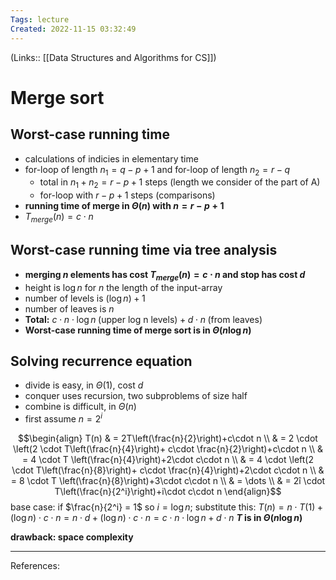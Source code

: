 ```yaml
---
Tags: lecture
Created: 2022-11-15 03:32:49
---
```

(Links:: [[Data Structures and Algorithms for CS]])
# Merge sort
## Worst-case running time
- calculations of indicies in elementary time
- for-loop of length $n_1 = q-p+1$ and for-loop of length $n_2 =r-q$
	- total in $n_1 + n_2 = r-p+1$ steps (length we consider of the part of A)
	- for-loop with $r-p+1$ steps (comparisons)
- **running time of merge in $\Theta(n)$ with $n=r-p+1$**
- $T_{merge}(n)=c\cdot n$
## Worst-case running time via tree analysis
- **merging $n$ elements has cost $T_{merge}(n)=c\cdot n$ and stop has cost $d$**
- height is $\log n$ for $n$ the length of the input-array
- number of levels is $(\log n)+1$
- number of leaves is $n$
- **Total:** $c\cdot n \cdot \log n \; \text{(upper log n levels)}+ d \cdot n \; \text{(from leaves)}$ 
- **Worst-case running time of merge sort is in $\Theta(n\log n)$**
## Solving recurrence equation
- divide is easy, in $\Theta(1)$, cost $d$
- conquer uses recursion, two subproblems of size half
- combine is difficult, in $\Theta(n)$
- first assume $n=2^i$

$$\begin{align}
T(n) & = 2T\left(\frac{n}{2}\right)+c\cdot n \\
& = 2 \cdot \left(2 \cdot T\left(\frac{n}{4}\right)+ c\cdot \frac{n}{2}\right)+c\cdot n \\
& = 4 \cdot T \left(\frac{n}{4}\right)+2\cdot c\cdot n \\
& = 4 \cdot \left(2 \cdot T\left(\frac{n}{8}\right)+ c\cdot \frac{n}{4}\right)+2\cdot c\cdot n \\
& = 8 \cdot T \left(\frac{n}{8}\right)+3\cdot c\cdot n \\
& = \dots \\
& = 2î \cdot T\left(\frac{n}{2^i}\right)+i\cdot c\cdot n
\end{align}$$
base case: if $\frac{n}{2^i} = 1$ so $i = \log n$; substitute this:
$T(n) = n\cdot T(1) + (\log n) \cdot c \cdot n = n \cdot d + (\log n) \cdot c \cdot n = c \cdot n \cdot \log n + d\cdot n$
**$T$ is in $\Theta(n\log n)$**

**drawback: space complexity**

---
References: